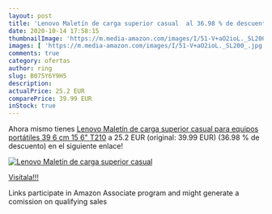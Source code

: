 ```yaml
---
layout: post
title: 'Lenovo Maletín de carga superior casual  al 36.98 % de descuento'
date: 2020-10-14 17:58:15
thumbnailImage: 'https://m.media-amazon.com/images/I/51-V+aO2ioL._SL200_.jpg'
images: [ 'https://m.media-amazon.com/images/I/51-V+aO2ioL._SL200_.jpg' ]
comments: true
category: ofertas
author: ring
slug: B075Y6Y9H5
description:
actualPrice: 25.2 EUR
comparePrice: 39.99 EUR
inStock: true
---
```


Ahora mismo tienes [Lenovo Maletín de carga superior casual para equipos portátiles 39 6 cm  15 6"  T210](https://www.amazon.es/dp/B075Y6Y9H5/?tag=tolees-21) a 25.2 EUR (original: 39.99 EUR) (36.98 %  de descuento) en el siguiente enlace!

[![Lenovo Maletín de carga superior casual ](https://m.media-amazon.com/images/I/51-V+aO2ioL._SL200_.jpg)](https://www.amazon.es/dp/B075Y6Y9H5/?tag=tolees-21)

[Visítala!!!](https://www.amazon.es/dp/B075Y6Y9H5/?tag=tolees-21)

Links participate in Amazon Associate program and might generate a comission on qualifying sales
